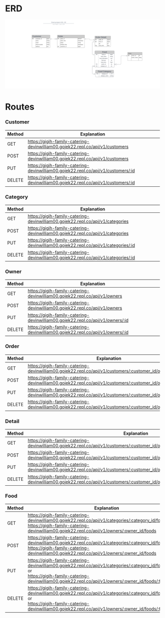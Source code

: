 # ERD
![](erd.png)


# Routes

### Customer
| Method | Explanation |
|--------|-------------|
| GET|https://gigih-family-catering-devinwilliam00.gojek22.repl.co/api/v1/customers 	|
| POST| https://gigih-family-catering-devinwilliam00.gojek22.repl.co/api/v1/customers	|
| PUT|https://gigih-family-catering-devinwilliam00.gojek22.repl.co/api/v1/customers/:id	|
| DELETE|https://gigih-family-catering-devinwilliam00.gojek22.repl.co/api/v1/customers/:id|	

### Category
| Method | Explanation |
|--------|-------------|
| GET|https://gigih-family-catering-devinwilliam00.gojek22.repl.co/api/v1/categories 	|
| POST| https://gigih-family-catering-devinwilliam00.gojek22.repl.co/api/v1/categories	|
| PUT|https://gigih-family-catering-devinwilliam00.gojek22.repl.co/api/v1/categories/:id	|
| DELETE|https://gigih-family-catering-devinwilliam00.gojek22.repl.co/api/v1/categories/:id|	

### Owner
| Method | Explanation |
|--------|-------------|
| GET|https://gigih-family-catering-devinwilliam00.gojek22.repl.co/api/v1/owners 	|
| POST| https://gigih-family-catering-devinwilliam00.gojek22.repl.co/api/v1/owners	|
| PUT|https://gigih-family-catering-devinwilliam00.gojek22.repl.co/api/v1/owners/:id	|
| DELETE|https://gigih-family-catering-devinwilliam00.gojek22.repl.co/api/v1/owners/:id|	




### Order
| Method | Explanation |
|--------|-------------|
| GET|https://gigih-family-catering-devinwilliam00.gojek22.repl.co/api/v1/customers/:customer_id/orders 	|
| POST| https://gigih-family-catering-devinwilliam00.gojek22.repl.co/api/v1/customers/:customer_id/orders	|
| PUT|https://gigih-family-catering-devinwilliam00.gojek22.repl.co/api/v1/customers/:customer_id/orders/:order_id	|
| DELETE|https://gigih-family-catering-devinwilliam00.gojek22.repl.co/api/v1/customers/:customer_id/orders/:order_id|

### Detail
| Method | Explanation |
|--------|-------------|
| GET|https://gigih-family-catering-devinwilliam00.gojek22.repl.co/api/v1/customers/:customer_id/orders/:order_id/details |
| POST| https://gigih-family-catering-devinwilliam00.gojek22.repl.co/api/v1/customers/:customer_id/orders/:order_id/details	|
| PUT|https://gigih-family-catering-devinwilliam00.gojek22.repl.co/api/v1/customers/:customer_id/orders/:order_id/:order_id/details/:detail_id	|
| DELETE|https://gigih-family-catering-devinwilliam00.gojek22.repl.co/api/v1/customers/:customer_id/orders/:order_id/details/:detail_id|

### Food
| Method | Explanation |
|--------|-------------|
| GET|https://gigih-family-catering-devinwilliam00.gojek22.repl.co/api/v1/categories/:category_id/foods 	or <br />https://gigih-family-catering-devinwilliam00.gojek22.repl.co/api/v1/owners/:owner_id/foods |
| POST| https://gigih-family-catering-devinwilliam00.gojek22.repl.co/api/v1/categories/:category_id/foods	or <br />https://gigih-family-catering-devinwilliam00.gojek22.repl.co/api/v1/owners/:owner_id/foods|
| PUT|https://gigih-family-catering-devinwilliam00.gojek22.repl.co/api/v1/categories/:category_id/foods/:food_id	or <br />https://gigih-family-catering-devinwilliam00.gojek22.repl.co/api/v1/owners/:owner_id/foods/:food_id|
| DELETE|https://gigih-family-catering-devinwilliam00.gojek22.repl.co/api/v1/categories/:category_id/foods/:food_id or <br />https://gigih-family-catering-devinwilliam00.gojek22.repl.co/api/v1/owners/:owner_id/foods/:food_id|


